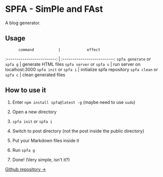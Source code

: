 # SPFA - SimPle and FAst

A blog generator.

## Usage

          command           |            effect
:-------------------------: | :--------------------------:
`spfa generate` or `spfa g` |     generate HTML files
 `spfa server` or `spfa s`  | run server on localhost:3000
  `spfa init` or `spfa i`   |  initialize spfa repository
 `spfa clean` or `spfa c`   |    clean generated files

## How to use it

1. Enter `npm install spfa@latest -g` (maybe need to use `sudo`)

2. Open a new directory

3. `spfa init` or `spfa i`

4. Switch to post directory (not the post inside the public directory)

5. Put your Markdown files inside it

6. Run `spfa g`

7. Done! (Very simple, isn't it?)

[Github repository ->](https://github.com/oi-14/spfa)
